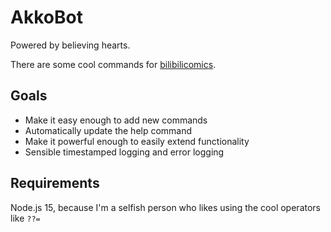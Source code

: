 # AkkoBot
Powered by believing hearts.

There are some cool commands for [bilibilicomics](http://bilibilicomics.com/).

## Goals
- Make it easy enough to add new commands
- Automatically update the help command
- Make it powerful enough to easily extend functionality
- Sensible timestamped logging and error logging

## Requirements
Node.js 15, because I'm a selfish person who likes using the cool operators like `??=`
